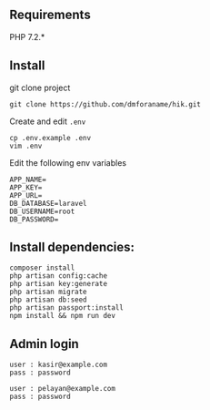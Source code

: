 ## Requirements

PHP 7.2.*

## Install

git clone project

```shell
git clone https://github.com/dmforaname/hik.git
```

Create and edit `.env`

```shell
cp .env.example .env
vim .env
```

Edit the following env variables

```env
APP_NAME=
APP_KEY=
APP_URL=
DB_DATABASE=laravel
DB_USERNAME=root
DB_PASSWORD=
```


## Install dependencies:

```shell
composer install
php artisan config:cache
php artisan key:generate
php artisan migrate
php artisan db:seed
php artisan passport:install
npm install && npm run dev 
```

## Admin login

```shell
user : kasir@example.com
pass : password

user : pelayan@example.com
pass : password
```